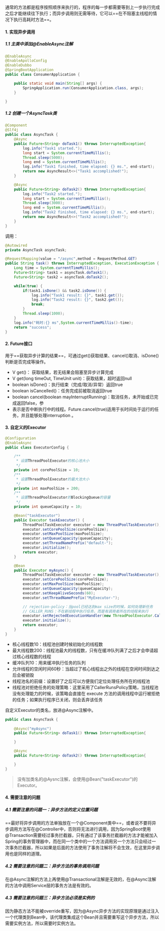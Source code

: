 通常的方法都是程序按照顺序来执行的，程序的每一步都需要等到上一步执行完成之后才能继续往下执行；而异步调用则无需等待，它可以==在不阻塞主线程的情况下执行高耗时方法==。

#### 1. 实现异步调用

##### 1.1 主类中添加@EnableAsync注解

```java
@EnableAsync
@EnableApolloConfig
@EnableDubbo
@SpringBootApplication
public class ConsumerApplication {

    public static void main(String[] args) {
        SpringApplication.run(ConsumerApplication.class, args);
    }

}
```

##### 1.2 创建一个AsyncTask类

```java
@Component
@Slf4j
public class AsyncTask {
    @Async
    public Future<String> doTask1() throws InterruptedException{
        log.info("Task1 started.");
        long start = System.currentTimeMillis();
        Thread.sleep(5000);
        long end = System.currentTimeMillis();
        log.info("Task1 finished, time elapsed: {} ms.", end-start);
        return new AsyncResult<>("Task1 accomplished!");
    }

    @Async
    public Future<String> doTask2() throws InterruptedException{
        log.info("Task2 started.");
        long start = System.currentTimeMillis();
        Thread.sleep(3000);
        long end = System.currentTimeMillis();
        log.info("Task2 finished, time elapsed: {} ms.", end-start);
        return new AsyncResult<>("Task2 accomplished!");
    }
}
```

调用：

```java
@Autowired
private AsyncTask asyncTask;

@RequestMapping(value = "/async",method = RequestMethod.GET)
public String task() throws InterruptedException, ExecutionException {
    Long time = System.currentTimeMillis();
    Future<String> task1 = asyncTask.doTask1();
    Future<String> task2 = asyncTask.doTask2();

    while(true) {
        if(task1.isDone() && task2.isDone()) {
            log.info("Task1 result: {}", task1.get());
            log.info("Task2 result: {}", task2.get());
            break;
        }
        Thread.sleep(1000);
    }
    log.info("耗时:{} ms",System.currentTimeMillis()-time);
    return "success";
}
```
#### 2. Future接口

用于==获取异步计算的结果==，可通过get()获取结果、cancel()取消、isDone()判断是否完成等操作。

- V get()： 获取结果，若无结果会阻塞至异步计算完成
- V get(long timeOut, TimeUnit unit)：获取结果，超时返回null
- boolean isDone()：执行结束（完成/取消/异常）返回true
- boolean isCancelled()：任务完成前被取消返回true
- boolean cancel(boolean mayInterruptRunning)：取消任务，未开始或已完成返回false，参
- 表示是否中断执行中的线程。Future.cancel(true)适用于长时间处于运行的任务，并且能够处理interruption 。

#### 3. 自定义的Executor

```java
@Configuration
@EnableAsync
public class ExecutorConfig {

    /**
     * 设置ThreadPoolExecutor的核心池大小
     */
    private int corePoolSize = 10;
    /**
     * 设置ThreadPoolExecutor的最大池大小
     */
    private int maxPoolSize = 200;
    /**
     * 设置ThreadPoolExecutor的BlockingQueue的容量
     */
    private int queueCapacity = 10;

    @Bean("taskExecutor")
    public Executor taskExecutor() {
        ThreadPoolTaskExecutor executor = new ThreadPoolTaskExecutor();
        executor.setCorePoolSize(corePoolSize);
        executor.setMaxPoolSize(maxPoolSize);
        executor.setQueueCapacity(queueCapacity);
        executor.setThreadNamePrefix("default-");
        executor.initialize();
        return executor;
    }

    @Bean
    public Executor myAsync() {
        ThreadPoolTaskExecutor executor = new ThreadPoolTaskExecutor();
        executor.setCorePoolSize(corePoolSize);
        executor.setMaxPoolSize(maxPoolSize);
        executor.setQueueCapacity(queueCapacity);
        executor.setKeepAliveSeconds(60);
        executor.setThreadNamePrefix("MyExecutor-");

        // rejection-policy：当pool已经达到max size的时候，如何处理新任务
        // CALLER_RUNS：不在新线程中执行任务，而是有调用者所在的线程来执行
        executor.setRejectedExecutionHandler(new ThreadPoolExecutor.CallerRunsPolicy());
        executor.initialize();
        return executor;
    }
}
```

- 核心线程数10：线程池创建时候初始化的线程数
- 最大线程数200：线程池最大的线程数，只有在缓冲队列满了之后才会申请超过核心线程数的线程
- 缓冲队列10：用来缓冲执行任务的队列
- 允许线程的空闲时间60秒：当超过了核心线程出之外的线程在空闲时间到达之后会被销毁
- 线程池名的前缀：设置好了之后可以方便我们定位处理任务所在的线程池
- 线程池对拒绝任务的处理策略：这里采用了CallerRunsPolicy策略，当线程池没有处理能力的时候，该策略会直接在 execute 方法的调用线程中运行被拒绝的任务；如果执行程序已关闭，则会丢弃该任务

自定义Executor的类名，放进@Async注解中。

```java
public class AsyncTask {
    
    @Async("myAsync")
    public Future<String> doTask1() throws InterruptedException{

    }

    @Async
    public Future<String> doTask2() throws InterruptedException{

    }
}
```

> 没有加类名的@Aysnc注解，会使用@Bean("taskExecutor")的Executor。

#### 4. 需要注意的问题

##### 4.1 需要注意的问题一：异步方法的定义位置问题

==最好将异步调用的方法单独放在一个@Component类中==，或者说不要将异步调用方法写在@Controller中，否则将无法进行调用，因为SpringBoot使用@Transaction需要经过事务拦截器，只有通过了该事务拦截器的方法才能被加入Spring的事务管理器中，而在同一个类中的一个方法调用另一个方法只会经过一次事务拦截器，所以如果是后面的方法使用了事务注解将不会生效，在这里异步调用也是同样的道理。

##### 4.2 需要注意的问题二：异步方法的事务调用问题

在@Async注解的方法上再使用@Transactional注解是无效的，在@Async注解的方法中调用Service层的事务方法是有效的。

##### 4.3 需要注意的问题三：异步方法必须是实例的

因为静态方法不能被override重写，因为@Async异步方法的实现原理是通过注入一个代理类到Bean中，该代理类集成这个Bean并且需要重写这个异步方法，所以需要实例方法，所以需要时实例方法。

